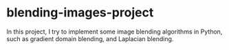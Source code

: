 # blending-images-project
In this project, I try to implement some image blending algorithms in Python, such as gradient domain blending, and Laplacian blending.
